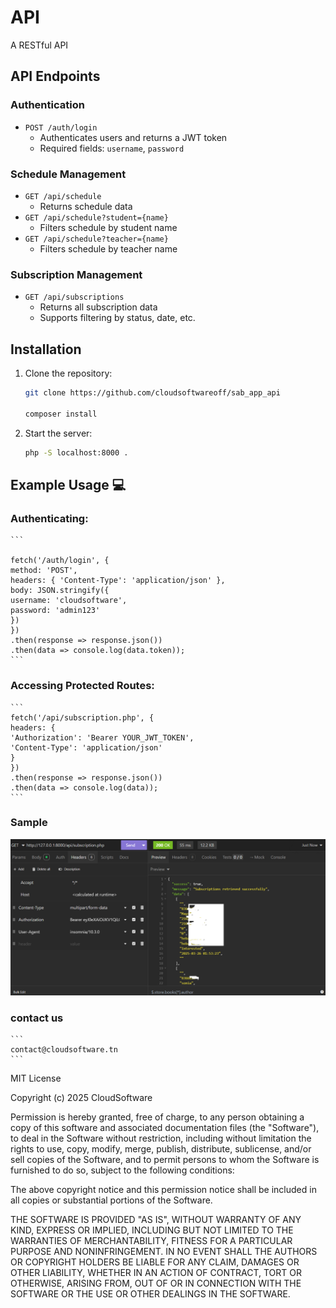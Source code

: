 #   API

A RESTful API


## API Endpoints

### Authentication
- `POST /auth/login`
  - Authenticates users and returns a JWT token
  - Required fields: `username`, `password`

### Schedule Management
- `GET /api/schedule`
  - Returns schedule data
- `GET /api/schedule?student={name}`
  - Filters schedule by student name
- `GET /api/schedule?teacher={name}`
  - Filters schedule by teacher name

### Subscription Management
- `GET /api/subscriptions`
  - Returns all subscription data
  - Supports filtering by status, date, etc.

## Installation

1. Clone the repository:
   ```bash
   git clone https://github.com/cloudsoftwareoff/sab_app_api

   composer install
   ```
2. Start the server:
   ```bash
   php -S localhost:8000 .
   ```
## Example Usage 💻

### Authenticating:

    ```
    
    fetch('/auth/login', {
    method: 'POST',
    headers: { 'Content-Type': 'application/json' },
    body: JSON.stringify({
    username: 'cloudsoftware',
    password: 'admin123'
    })
    })
    .then(response => response.json())
    .then(data => console.log(data.token));
    ```

### Accessing Protected Routes:

    ```
    fetch('/api/subscription.php', {
    headers: {
    'Authorization': 'Bearer YOUR_JWT_TOKEN',
    'Content-Type': 'application/json'
    }
    })
    .then(response => response.json())
    .then(data => console.log(data));
    ```

### Sample  
![Schedule Data Example](./shot.png)


### contact us
    ```
    contact@cloudsoftware.tn
    ```
MIT License

Copyright (c) 2025 CloudSoftware

Permission is hereby granted, free of charge, to any person obtaining a copy
of this software and associated documentation files (the "Software"), to deal
in the Software without restriction, including without limitation the rights
to use, copy, modify, merge, publish, distribute, sublicense, and/or sell
copies of the Software, and to permit persons to whom the Software is
furnished to do so, subject to the following conditions:

The above copyright notice and this permission notice shall be included in all
copies or substantial portions of the Software.

THE SOFTWARE IS PROVIDED "AS IS", WITHOUT WARRANTY OF ANY KIND, EXPRESS OR
IMPLIED, INCLUDING BUT NOT LIMITED TO THE WARRANTIES OF MERCHANTABILITY,
FITNESS FOR A PARTICULAR PURPOSE AND NONINFRINGEMENT. IN NO EVENT SHALL THE
AUTHORS OR COPYRIGHT HOLDERS BE LIABLE FOR ANY CLAIM, DAMAGES OR OTHER
LIABILITY, WHETHER IN AN ACTION OF CONTRACT, TORT OR OTHERWISE, ARISING FROM,
OUT OF OR IN CONNECTION WITH THE SOFTWARE OR THE USE OR OTHER DEALINGS IN THE
SOFTWARE.